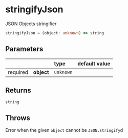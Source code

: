 # stringifyJson

JSON Objects stringifier

```typescript
stringifyJson = (object: unknown) => string
```  

## Parameters
|          |            | type     | default value
| :-:      | :--        | :--      | :--           
| required | **object** | `unknown` |

## Returns
`string`

## Throws
Error when the given `object` cannot be `JSON.stringify`d
